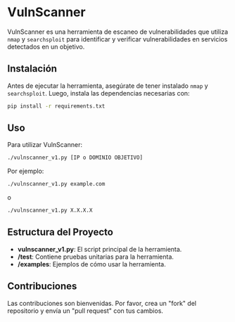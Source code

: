 # VulnScanner

VulnScanner es una herramienta de escaneo de vulnerabilidades que utiliza `nmap` y `searchsploit` para identificar y verificar vulnerabilidades en servicios detectados en un objetivo.

## Instalación

Antes de ejecutar la herramienta, asegúrate de tener instalado `nmap` y `searchsploit`. Luego, instala las dependencias necesarias con:

```bash
pip install -r requirements.txt
```

## Uso

Para utilizar VulnScanner:

```bash
./vulnscanner_v1.py [IP o DOMINIO OBJETIVO]
```

Por ejemplo:
```bash
./vulnscanner_v1.py example.com
```
o
```bash
./vulnscanner_v1.py X.X.X.X
```


## Estructura del Proyecto

- **vulnscanner_v1.py**: El script principal de la herramienta.
- **/test**: Contiene pruebas unitarias para la herramienta.
- **/examples**: Ejemplos de cómo usar la herramienta.

## Contribuciones

Las contribuciones son bienvenidas. Por favor, crea un "fork" del repositorio y envía un "pull request" con tus cambios.

